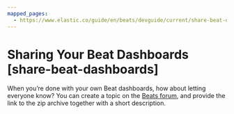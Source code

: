 ```yaml
---
mapped_pages:
  - https://www.elastic.co/guide/en/beats/devguide/current/share-beat-dashboards.html
---
```


# Sharing Your Beat Dashboards [share-beat-dashboards]

When you’re done with your own Beat dashboards, how about letting everyone know? You can create a topic on the [Beats forum](https://discuss.elastic.co/c/beats), and provide the link to the zip archive together with a short description.

